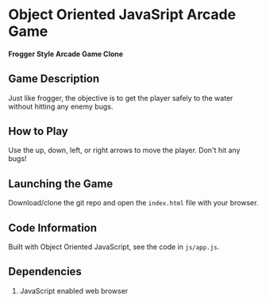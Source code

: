 # Object Oriented JavaSript Arcade Game

#### Frogger Style Arcade Game Clone

## Game Description
Just like frogger, the objective is to get the player safely to the water without hitting any enemy bugs.

## How to Play
Use the up, down, left, or right arrows to move the player. Don't hit any bugs!

## Launching the Game
Download/clone the git repo and open the `index.html` file with your browser.

## Code Information
Built with Object Oriented JavaScript, see the code in `js/app.js`.

## Dependencies
1. JavaScript enabled web browser